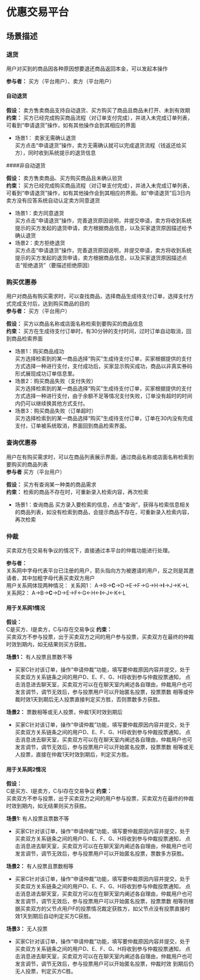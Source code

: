 # 优惠交易平台

## 场景描述

### 退货

用户对买到的商品因各种原因想要退还商品返回本金，可以发起本操作

**参与者：**  买方（平台用户）、卖方（平台用户）

#### 自动退货

**假设：** 卖方售卖商品支持自动退货、买方购买了商品且商品未打开、未到有效期   
**约束：** 买方已经完成购买商品流程（对订单支付完成），并进入未完成订单列表，可看到“申请退货”操作，如有其他操作会到其相应的界面  
   
- 场景1： 卖家无需确认退货  
        买方点击“申请退货”操作，卖方无需确认就可以完成退货流程（钱返还给买方），同时收到系统提示的退货信息
        
####非自动退货  

**假设：** 卖方售卖商品、买方购买商品且未确认验货  
**约束：** 买方已经完成购买商品流程（对订单支付完成），并进入未完成订单列表，可看到“申请退货”操作，如有其他操作会到其相应的界面。如“申请退货”后3日内卖方没有应答系统自动认定卖方同意退货 

- 场景1：卖方同意退货  
买方点击“申请退货”操作，完善退货原因说明，并提交申请，卖方将收到系统提示的买方发起的退货申请，卖方根据商品信息，以及买家退货原因描述给予确认退货  
- 场景2：卖方拒绝退货  
买方点击“申请退货”操作，完善退货原因说明，并提交申请，卖方将收到系统提示的买方发起的退货申请，卖方根据商品信息，以及买家退货原因描述点击“拒绝退货”（要描述拒绝原因）  


### 购买优惠券
用户对商品有购买需求时，可以查找商品，选择商品生成待支付订单，选择支付方式完成支付后，达到购买商品的目的  
**参与者：** 买方（平台用户）  

**假设：** 买方以商品名称或店面名称检索到要购买的商品信息  
**约束：** 买方在生成待支付订单时，有30分钟的支付时间，过时订单自动取消，回到商品检索界面  

- 场景1：购买商品成功  
  买方选择检索到的某一商品选择“购买”生成待支付订单，买家根据提供的支付方式选择一种进行支付，支付成功后，买家显示购买成功，商品以非真实券码形式展现成功订单信息里。  
- 场景2：购买商品失败（支付失败）  
  买方选择检索到的某一商品选择“购买”生成待支付订单，买家根据提供的支付方式选择一种进行支付，由于余额不足等情况支付失败，订单没有超时的时间内仍可以继续换其他方式支付。  
- 场景3：购买商品失败（订单超时）  
  买方选择检索到的某一商品选择“购买”生成待支付订单，订单在30内没有完成支付，订单被系统取消，界面回到商品检索界面。  
  


### 查询优惠券
用户在有购买需求时，可以在商品列表展示界面，通过商品名称或店面名称检索到要购买的商品列表  
**参与者** 买方（平台用户）  

**假设：** 买方有查询某一种类的商品需求  
**约束：** 检索的商品不存在时，可重新录入检索内容，再次检索  

- 场景1：查询商品
   买方录入要检索的信息，点击“查询”，获得与检索信息相关的商品列表，如没有检索到商品，会提示商品不存在，可重新录入检索内容，再次检索  
   
   
### 仲裁  

买卖双方在交易有争议的情况下，直接通过本平台的仲裁功能进行处理。  

**参与者：**  
关系网中字母代表平台已注册的用户，箭头指向方为被邀请的用户，反之则是其邀请者，其中加粗字母代表买卖双方用户  
用户关系网体现两种情况：
关系网1：
A->B->**C**->D->E->F->G->H->**I**->J->K->L  
关系网2： 
A->B->**C**->D->E->F<-G<-H<-**I**<-J<-K<-L  

#### 用于关系网1情况

**假设：**    
 C是买方、I是卖方，C与I存在交易争议
**约束：**    
买卖双方不参与投票，出于买卖双方之间的用户参与投票，买卖双方在最终的仲裁时效到期内，如无结果则买方获胜。  

**场景1：** 有人投票且票数不等  
- 买家C针对该订单，操作“申请仲裁”功能，填写要仲裁原因内容并提交，处于买卖双方关系链条之间的用户D、E、F、G、H将收到参与仲裁投票通知，
  点击消息进去聊天室，买卖双方可以在在聊天室内阐述各自理由，仲裁用户也可发言调节，调节无效后，参与投票用户可以开始匿名投票，投票票数
  相等或仲裁时效1天到期后无人投票直接判定买方胜，否则票数多方获胜。  

**场景2：** 票数相等或无人投票，仲裁1天时效到期后  
- 买家C针对该订单，操作“申请仲裁”功能，填写要仲裁原因内容并提交，处于买卖双方关系链条之间的用户D、E、F、G、H将收到参与仲裁投票通知，
  点击消息进去聊天室，买卖双方可以在在聊天室内阐述各自理由，仲裁用户也可发言调节，调节无效后，参与投票用户可以开始匿名投票，投票票数
  相等或无人投票，直接在仲裁1天时效到期后，判定买方胜。

#### 用于关系网2情况

**假设：**    
 C是买方、I是卖方，C与I存在交易争议
**约束：**    
买卖双方不参与投票，出于买卖双方之间的用户参与投票，买卖双方在最终的仲裁时效到期内，如无结果则买方获胜。  

**场景1:** 有人投票且票数不等  
- 买家C针对该订单，操作“申请仲裁”功能，填写要仲裁原因内容并提交，处于买卖双方关系链条之间的用户D、E、F、G、H将收到参与仲裁投票通知，
  点击消息进去聊天室，买卖双方可以在在聊天室内阐述各自理由，仲裁用户也可发言调节，调节无效后，参与投票用户可以开始匿名投票，票数多方获胜。  
   
**场景2：** 有人投票且票数相等  
- 买家C针对该订单，操作“申请仲裁”功能，填写要仲裁原因内容并提交，处于买卖双方关系链条之间的用户D、E、F、G、H将收到参与仲裁投票通知，
  点击消息进去聊天室，买卖双方可以在在聊天室内阐述各自理由，仲裁用户也可发言调节，调节无效后，参与投票用户可以开始匿名投票，投票票数
  相等则根据买卖双方的父节点用户F的投票情况裁定获胜方，如父节点没有投票直接时效1天到期后自动判定买方C获胜。   
  
**场景3：** 无人投票  
- 买家C针对该订单，操作“申请仲裁”功能，填写要仲裁原因内容并提交，处于买卖双方关系链条之间的用户D、E、F、G、H将收到参与仲裁投票通知，
  点击消息进去聊天室，买卖双方可以在在聊天室内阐述各自理由，仲裁用户也可发言调节，调节无效后，参与投票用户可以开始匿名投票，仲裁时效
  到期后仍无人投票，判定买方C胜。 


   
  




   
       
